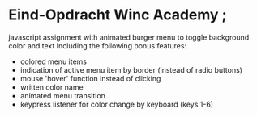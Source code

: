 # Eind-Opdracht Winc Academy ;
javascript assignment with animated burger menu to toggle background color and text
Including the following bonus features:
- colored menu items
- indication of active menu item by border (instead of radio buttons)
- mouse 'hover' function instead of clicking
- written color name
- animated menu transition
- keypress listener for color change by keyboard (keys 1-6)

